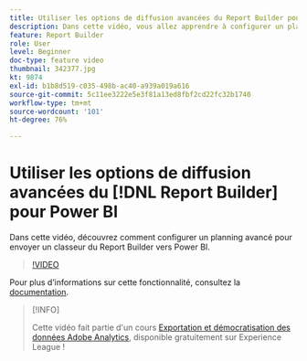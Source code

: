 ```yaml
---
title: Utiliser les options de diffusion avancées du Report Builder pour Power BI
description: Dans cette vidéo, vous allez apprendre à configurer un planning avancé pour envoyer un classeur du Report Builder vers Power BI.
feature: Report Builder
role: User
level: Beginner
doc-type: feature video
thumbnail: 342377.jpg
kt: 9874
exl-id: b1b8d519-c035-498b-ac40-a939a019a616
source-git-commit: 5c11ee3222e5e3f81a13ed8fbf2cd22fc32b1740
workflow-type: tm+mt
source-wordcount: '101'
ht-degree: 76%

---
```


# Utiliser les options de diffusion avancées du [!DNL Report Builder] pour Power BI

Dans cette vidéo, découvrez comment configurer un planning avancé pour envoyer un classeur du Report Builder vers Power BI.

>[!VIDEO](https://video.tv.adobe.com/v/342377/?quality=12&learn=on)

Pour plus dʼinformations sur cette fonctionnalité, consultez la [documentation](https://experienceleague.adobe.com/docs/analytics/analyze/report-builder/publish-powerbi/power-bi.html?lang=fr).

>[!INFO]
>
> Cette vidéo fait partie d&#39;un cours [Exportation et démocratisation des données Adobe Analytics](https://experienceleague.adobe.com/?recommended=Analytics-A-1-2022.1.democratizing), disponible gratuitement sur Experience League !